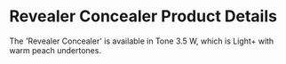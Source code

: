 # Revealer Concealer Product Details

The 'Revealer Concealer' is available in Tone 3.5 W, which is Light+ with warm peach undertones.